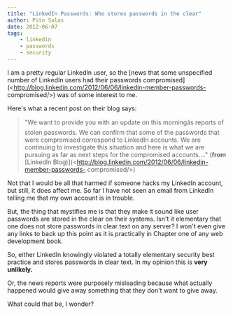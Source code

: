 ```yaml
---
title: "LinkedIn Passwords: Who stores passwords in the clear"
author: Pito Salas
date: 2012-06-07
tags:
    - linkedin
    - passwords
    - security
---
```




I am a pretty regular LinkedIn user, so the [news that some unspecified number
of LinkedIn users had their passwords
compromised](<http://blog.linkedin.com/2012/06/06/linkedin-member-passwords-
compromised/>) was of some interest to me.

Here's what a recent post on their blog says:

> "We want to provide you with an update on this morningâs reports of stolen
> passwords. We can confirm that some of the passwords that were compromised
> correspond to LinkedIn accounts. We are continuing to investigate this
> situation and here is what we are pursuing as far as next steps for the
> compromised accounts…." (**from** [LinkedIn
> Blog)](<http://blog.linkedin.com/2012/06/06/linkedin-member-passwords-
> compromised/>)

Not that I would be all that harmed if someone hacks my LinkedIn account, but
still, it does affect me. So far I have not seen an email from LinkedIn
telling me that my own account is in trouble.

But, the thing that mystifies me is that they make it sound like user
passwords are stored in the clear on their systems. Isn't it elementary that
one does not store passwords in clear text on any server? I won't even give
any links to back up this point as it is practically in Chapter one of any web
development book.

So, either LinkedIn knowingly violated a totally elementary security best
practice and stores passwords in clear text. In my opinion this is **very
unlikely.**

Or, the news reports were purposely misleading because what actually happened
would give away something that they don't want to give away.

What could that be, I wonder?


